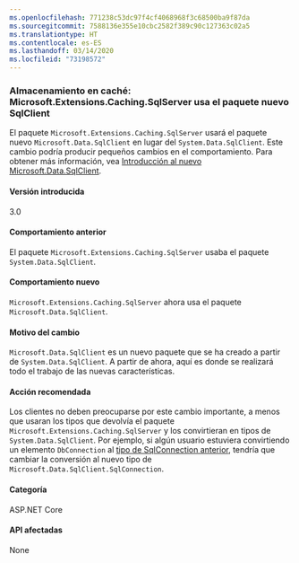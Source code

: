 ```yaml
---
ms.openlocfilehash: 771238c53dc97f4cf4068968f3c68500ba9f87da
ms.sourcegitcommit: 7588136e355e10cbc2582f389c90c127363c02a5
ms.translationtype: HT
ms.contentlocale: es-ES
ms.lasthandoff: 03/14/2020
ms.locfileid: "73198572"
---
```

### <a name="caching-microsoftextensionscachingsqlserver-uses-new-sqlclient-package"></a>Almacenamiento en caché: Microsoft.Extensions.Caching.SqlServer usa el paquete nuevo SqlClient

El paquete `Microsoft.Extensions.Caching.SqlServer` usará el paquete nuevo `Microsoft.Data.SqlClient` en lugar del `System.Data.SqlClient`. Este cambio podría producir pequeños cambios en el comportamiento. Para obtener más información, vea [Introducción al nuevo Microsoft.Data.SqlClient](https://devblogs.microsoft.com/dotnet/introducing-the-new-microsoftdatasqlclient/).

#### <a name="version-introduced"></a>Versión introducida

3.0

#### <a name="old-behavior"></a>Comportamiento anterior

El paquete `Microsoft.Extensions.Caching.SqlServer` usaba el paquete `System.Data.SqlClient`.

#### <a name="new-behavior"></a>Comportamiento nuevo

`Microsoft.Extensions.Caching.SqlServer` ahora usa el paquete `Microsoft.Data.SqlClient`.

#### <a name="reason-for-change"></a>Motivo del cambio

`Microsoft.Data.SqlClient` es un nuevo paquete que se ha creado a partir de `System.Data.SqlClient`. A partir de ahora, aquí es donde se realizará todo el trabajo de las nuevas características.

#### <a name="recommended-action"></a>Acción recomendada

Los clientes no deben preocuparse por este cambio importante, a menos que usaran los tipos que devolvía el paquete `Microsoft.Extensions.Caching.SqlServer` y los convirtieran en tipos de `System.Data.SqlClient`. Por ejemplo, si algún usuario estuviera convirtiendo un elemento `DbConnection` al [tipo de SqlConnection anterior](xref:System.Data.SqlClient.SqlConnection), tendría que cambiar la conversión al nuevo tipo de `Microsoft.Data.SqlClient.SqlConnection`.

#### <a name="category"></a>Categoría

ASP.NET Core

#### <a name="affected-apis"></a>API afectadas

None

<!-- 

#### Affected APIs

Not detectable via API analysis

-->
